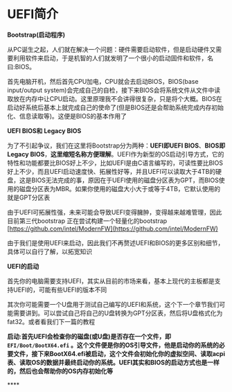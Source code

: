 # UEFI简介

**Bootstrap\(启动程序\)**

从PC诞生之起，人们就在解决一个问题：硬件需要启动软件，但是启动硬件又需要利用软件来启动，于是机智的人们就发明了一个很小的启动固件和软件，名曰:BIOS。

首先电脑开机，然后首先CPU加电，CPU就会去启动BIOS，BIOS\(base input/output system\)会完成自己的自检，接下来BIOS会将系统文件从文件中读取放在内存中让CPU启动。这里原理我不会讲得很复杂，只是将个大概。BIOS在启动好系统后基本上就完成自己的使命了\(但是BIOS还是会帮助系统完成内存初始化、信息读取等\)。这便是BIOS的基本作用了

**UEFI  BIOS和 Legacy BIOS**

为了不引起争议，我们在这里将Bootstrap分为两种：**UEFI即UEFI BIOS**、**BIOS即Legacy  BIOS**，**这里缩短名称方便理解**。UEFI作为新型的OS启动引导方式，它的特性和功能都要比BIOS好上不少，比如UEFI是由C语言编写的，可读性要比BIOS好上不少，而且UEFI启动速度快、拓展性好等，并且UEFI可以读取大于4TB的硬盘，这是BIOS无法完成的事，原因在于UEFI使用的磁盘分区表为GPT，而BIOS使用的磁盘分区表为MBR。如果你使用的磁盘大小大于或等于4TB，它默认使用的就是GPT分区表

由于UEFI可拓展性强，未来可能会导致UEFI变得臃肿，变得越来越难管理，因此目前第三代bootstrap 正在尝试构建一个轻量化的bootstrap [https://github.com/intel/ModernFW](https://github.com/intel/ModernFW)

由于我们是使用UEFI来启动，因此我们不再赘述UEFI和BIOS的更多区别和细节，具体可以自行了解，以拓宽知识

**UEFI的启动**

首先你的电脑需要支持UEFI，其实从目前的市场来看，基本上现代的主板都是支持UEFI的，可能有些UEFI的版本不同

其次你可能需要一个U盘用于测试自己编写的UEFI和系统，这个下一个章节我们可能需要讲到。可以尝试自己将自己的U盘转换为GPT分区表，然后将U盘格式化为fat32。或者看我们下一篇的教程

**启动:首先UEFI会检查你的磁盘\(或U盘\)是否存在一个文件，即 `EFI/Boot/BootX64.efi`  。这个文件便是你的OS引导文件，他是启动你的系统的必要文件，接下来BootX64.efi被启动，这个文件会初始化你的虚拟空间、读取acpi表、读取OS的数据并最终启动你的系统。UEFI其实和BIOS的启动方式也是一样的，然后也会帮助你的OS内存初始化等**

\*\*\*\*

